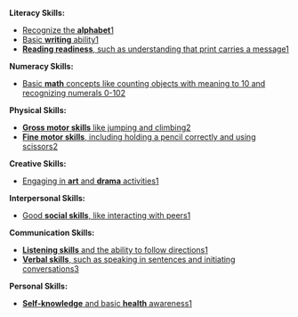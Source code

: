 **Literacy Skills:**

-   [Recognize the **alphabet**](https://bing.com/search?q=kindergarten+readiness+checklist)[1](https://bing.com/search?q=kindergarten+readiness+checklist)
-   [Basic **writing** ability](https://bing.com/search?q=kindergarten+readiness+checklist)[1](https://bing.com/search?q=kindergarten+readiness+checklist)
-   [**Reading readiness**, such as understanding that print carries a message](https://bing.com/search?q=kindergarten+readiness+checklist)[1](https://bing.com/search?q=kindergarten+readiness+checklist)

**Numeracy Skills:**

-   [Basic **math** concepts like counting objects with meaning to 10 and recognizing numerals 0-10](https://teachingmama.org/wp-content/uploads/2021/07/Kindergarten-Readiness-Checklist-1.pdf)[2](https://teachingmama.org/wp-content/uploads/2021/07/Kindergarten-Readiness-Checklist-1.pdf)

**Physical Skills:**

-   [**Gross motor skills** like jumping and climbing](https://teachingmama.org/wp-content/uploads/2021/07/Kindergarten-Readiness-Checklist-1.pdf)[2](https://teachingmama.org/wp-content/uploads/2021/07/Kindergarten-Readiness-Checklist-1.pdf)
-   [**Fine motor skills**, including holding a pencil correctly and using scissors](https://teachingmama.org/wp-content/uploads/2021/07/Kindergarten-Readiness-Checklist-1.pdf)[2](https://teachingmama.org/wp-content/uploads/2021/07/Kindergarten-Readiness-Checklist-1.pdf)

**Creative Skills:**

-   [Engaging in **art** and **drama** activities](https://bing.com/search?q=kindergarten+readiness+checklist)[1](https://bing.com/search?q=kindergarten+readiness+checklist)

**Interpersonal Skills:**

-   [Good **social skills**, like interacting with peers](https://bing.com/search?q=kindergarten+readiness+checklist)[1](https://bing.com/search?q=kindergarten+readiness+checklist)

**Communication Skills:**

-   [**Listening skills** and the ability to follow directions](https://bing.com/search?q=kindergarten+readiness+checklist)[1](https://bing.com/search?q=kindergarten+readiness+checklist)
-   [**Verbal skills**, such as speaking in sentences and initiating conversations](https://teachingmama.org/kindergarten-readiness-checklist/)[3](https://teachingmama.org/kindergarten-readiness-checklist/)

**Personal Skills:**

-   [**Self-knowledge** and basic **health** awareness](https://bing.com/search?q=kindergarten+readiness+checklist)[1](https://bing.com/search?q=kindergarten+readiness+checklist)

